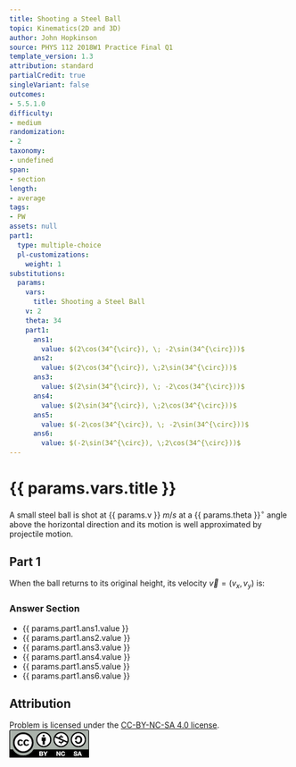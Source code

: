 ```yaml
---
title: Shooting a Steel Ball
topic: Kinematics(2D and 3D)
author: John Hopkinson
source: PHYS 112 2018W1 Practice Final Q1
template_version: 1.3
attribution: standard
partialCredit: true
singleVariant: false
outcomes:
- 5.5.1.0
difficulty:
- medium
randomization:
- 2
taxonomy:
- undefined
span:
- section
length:
- average
tags:
- PW
assets: null
part1:
  type: multiple-choice
  pl-customizations:
    weight: 1
substitutions:
  params:
    vars:
      title: Shooting a Steel Ball
    v: 2
    theta: 34
    part1:
      ans1:
        value: $(2\cos(34^{\circ}), \; -2\sin(34^{\circ}))$
      ans2:
        value: $(2\cos(34^{\circ}), \;2\sin(34^{\circ}))$
      ans3:
        value: $(2\sin(34^{\circ}), \; -2\cos(34^{\circ}))$
      ans4:
        value: $(2\sin(34^{\circ}), \;2\cos(34^{\circ}))$
      ans5:
        value: $(-2\cos(34^{\circ}), \; -2\sin(34^{\circ}))$
      ans6:
        value: $(-2\sin(34^{\circ}), \;2\cos(34^{\circ}))$
---
```

# {{ params.vars.title }}
A small steel ball is shot at {{ params.v }} $m/s$ at a {{ params.theta }}$^{\circ}$ angle above the horizontal direction and its motion is well approximated by projectile motion.

## Part 1

When the ball returns to its original height, its velocity $\overrightarrow{v} = (v_x, v_y)$ is:

### Answer Section

- {{ params.part1.ans1.value }}
- {{ params.part1.ans2.value }}
- {{ params.part1.ans3.value }}
- {{ params.part1.ans4.value }}
- {{ params.part1.ans5.value }}
- {{ params.part1.ans6.value }}

## Attribution

Problem is licensed under the [CC-BY-NC-SA 4.0 license](https://creativecommons.org/licenses/by-nc-sa/4.0/).<br> ![The Creative Commons 4.0 license requiring attribution-BY, non-commercial-NC, and share-alike-SA license.](https://raw.githubusercontent.com/firasm/bits/master/by-nc-sa.png)